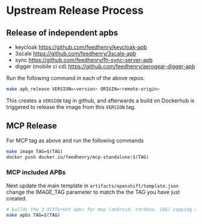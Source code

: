 # Upstream Release Process

## Release of independent apbs

- keycloak https://github.com/feedhenry/keycloak-apb
- 3scale https://github.com/feedhenry/3scale-apb
- sync https://github.com/feedhenry/fh-sync-server-apb
- digger (mobile ci cd) https://github.com/feedhenry/aerogear-digger-apb  

Run the following command in each of the above repos:

```bash
make apb_release VERSION=<version> ORIGIN=<remote-origin>
```
This creates a `VERSION` tag in github, and afterwards a build on Dockerhub is triggered to release the image from this `VERSION` tag.

## MCP Release

For MCP tag as above and run the following commands

```bash
make image TAG=$(TAG)
docker push docker.io/feedhenry/mcp-standalone:$(TAG)
```

### MCP included APBs

Next update the main template in ```artifacts/openshift/template.json``` change the IMAGE_TAG parameter
to match the the TAG you have just created.
```bash
# builds the 3 different apbs for mcp (android, cordova, iOS) copying over the main template
make apbs TAG=$(TAG)
```



